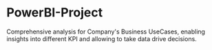 # PowerBI-Project
Comprehensive analysis for Company's Business UseCases, enabling insights into different KPI and allowing to take data drive decisions.
